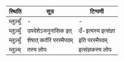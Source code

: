 | स्थिति | सूत्र | टिप्पणी |
| ----- | ------- | ------ |
| म्लुञ्चुँ | - | - |
| म्लुञ्चुँ | उपदेशेऽजनुनासिक इत् | उँ-इत्यस्य इत्संज्ञा |
| म्लुञ्चुँ | शेषात् कर्तरि परस्मैपदम् | इति परस्मैपदम् |
| म्लुञ्च् | तस्य लोपः | इत्संज्ञकस्य लोपः |

